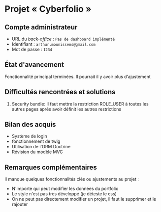 # Projet « Cyberfolio »

## Compte administrateur

- URL du *back-office* : `Pas de dashboard implémenté`
- Identifiant : `arthur.mounissens@gmail.com`
- Mot de passe : `1234`

## État d'avancement

Fonctionnalité principal terminées. Il pourrait il y avoir plus d'ajustement

## Difficultés rencontrées et solutions

1. Security bundle: Il faut mettre la restriction ROLE_USER à toutes les autres pages après avoir définit les autres restrictions

## Bilan des acquis

- Système de login
- fonctionnement de twig
- Utilisation de l'ORM Doctrine
- Révision du modèle MVC

## Remarques complémentaires

Il manque quelques fonctionnalités clés ou ajustements au projet :
- N'importe qui peut modifier les données du portfolio
- Le style n'est pas très développé (je déteste le css)
- On ne peut pas directement modifier un projet, il faut le supprimer et le rajouter
